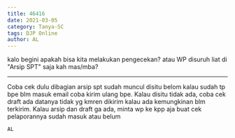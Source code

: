 ```yaml
---
title: 46416
date: 2021-03-05
category: Tanya-SC
tags: DJP Online
author: AL
---
```


kalo begini apakah bisa kita melakukan pengecekan? atau WP disuruh liat di "Arsip SPT" saja kah mas/mba?

---

Coba cek dulu dibagian arsip spt sudah muncul disitu belom kalau sudah tp bpe blm masuk email coba kirim ulang bpe. Kalau disitu tidak ada, coba cek draft ada datanya tidak yg kmren dikirim kalau ada kemungkinan blm terkirim. Kalau arsip dan draft ga ada, minta wp ke kpp aja buat cek pelaporannya sudah masuk atau belum

`AL`
